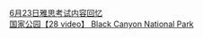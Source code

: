   
[6月23日雅思考试内容回忆](http://www.dianyue.me/archives/676/56q8fria4ppylw8w/)  
[国家公园【28 video】 Black Canyon National Park](http://www.dianyue.me/archives/525/d5tpt5r2ack4vbfj/)